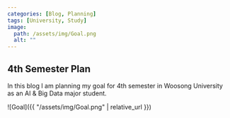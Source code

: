 ```yaml
---
categories: [Blog, Planning]
tags: [University, Study]
image:
  path: /assets/img/Goal.png
  alt: ""
---
```


## 4th Semester Plan

In this blog I am planning my goal for 4th semester in Woosong University as an AI & Big Data major student.

![Goal]({{ "/assets/img/Goal.png" | relative_url }})

